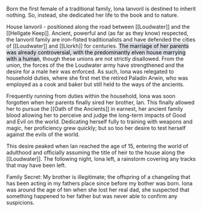 Born the first female of a traditional family, Iona Ianvoril is destined to inherit nothing. So, instead, she dedicated her life to the book and to nature. 

House Ianvoril - positioned along the road between [[Loudwater]] and the [[Hellgate Keep]]. Ancient, powerful and (as far as they know) respected, the Ianvoril family are iron-fisted traditionalists and have defended the cities of [[Loudwater]] and [[Llorkh]] for centuries. <mark style="background: #CACFD9A6;">The marriage of her parents was already controversial, with the predominantly elven house marrying with a human</mark>, though these unions are not strictly disallowed. From the union, the forces of the the Loudwater army have strengthened and the desire for a male heir was enforced. As such, Iona was relegated to household duties, where she first met the retired Paladin Arwin, who was employed as a cook and baker but still held to the ways of the ancients.

Frequently running from duties within the household, Iona was soon forgotten when her parents finally sired her brother, Ian. This finally allowed her to pursue the [[Oath of the Ancients]] in earnest, her ancient family blood allowing her to perceive and judge the long-term impacts of Good and Evil on the world.  Dedicating herself fully to training with weapons and magic, her proficiency grew quickly; but so too her desire to test herself against the evils of the world. 

This desire peaked when Ian reached the age of 15, entering the world of adulthood and officially assuming the title of heir to the house along the [[Loudwater]]. The following night, Iona left, a rainstorm covering any tracks that may have been left.

Family Secret: My brother is illegitimate; the offspring of a changeling that has been acting in my fathers place since before my bother was born. Iona was around the age of ten when she lost her real dad, she suspected that something happened to her father but was never able to confirm any suspicions.